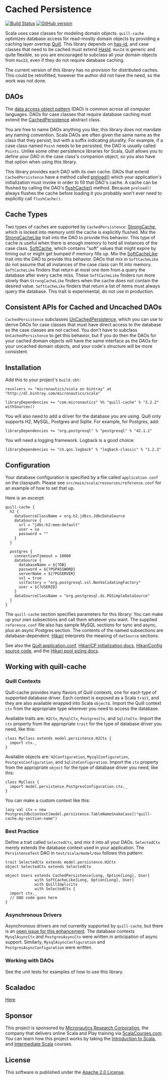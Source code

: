 # Cached Persistence
[![Build Status](https://travis-ci.org/mslinn/quill-cache.svg?branch=master)](https://travis-ci.org/mslinn/quill-cache)
[![GitHub version](https://badge.fury.io/gh/mslinn%2Fquill-cache.svg)](https://badge.fury.io/gh/mslinn%2Fquill-cache)

Scala uses case classes for modeling domain objects.
`quill-cache` optimizes database access for read-mostly domain objects by providing a caching layer overtop 
[Quill](https://github.com/getquill/quill).
This library depends on [has-id](https://github.com/mslinn/has-id), and case classes that need to be cached must extend 
[HasId](http://mslinn.github.io/has-id/latest/api/#model.persistence.HasId).
`HasId` is generic and quite flexible, so you are encouraged to subclass all your domain objects from `HasId`, 
even if they do not require database caching.

The current version of this library has no provision for distributed caches.
This could be retrofitted, however the author did not have the need, so the work was not done.

## DAOs
The [data access object pattern](https://en.wikipedia.org/wiki/Data_access_object) (DAO) is common across all computer languages.
DAOs for case classes that require database caching must extend the
[CachedPersistence](http://github.com/mslinn/quill-cache/latest/api/#model.persistence.CachedPersistence) 
abstract class.

You are free to name DAOs anything you like; this library does not mandate any naming convention.
Scala DAOs are often given the same name as the class that they persist, but with a suffix indicating plurality.
For example, if a case class named `Point` needs to be persisted, the DAO is usually called `Points`.
Unlike some other persistence libraries for Scala, Quill allows you to define your DAO in the case class's companion object,
so you also have that option when using this library.

This library provides each DAO with its own cache.
DAOs that extend `CachedPersistence` have a method called
[preload()](http://mslinn.github.io/quill-cache/latest/api/index.html#model.persistence.CacheLike@preload:List[CaseClass])
which your application's initialization must invoke in order to fill that DAO's cache.
A cache can be flushed by calling the DAO's 
[flushCache()](http://blog.mslinn.com/quill-cache/latest/api/index.html#model.persistence.CacheLike@flushCache():Unit) method.
Because `preload()` always flushes the cache before loading it you probably won't ever need to explicitly call `flushCache()`.

## Cache Types
Two types of caches are supported by `CachedPersistence`: 
[StrongCache](http://mslinn.github.io/scalacourses-utils/latest/api/com/micronautics/cache/StrongCache.html),
    which is locked into memory until the cache is explicitly flushed.
    Mix the [StrongCacheLike](http://mslinn.github.io/quill-cache/latest/api/#model.persistence.StrongCacheLike) 
    trait into the DAO to provide this behavior.
    This type of cache is useful when there is enough memory to hold all instances of the case class.
[SoftCache](http://mslinn.github.io/scalacourses-utils/latest/api/com/micronautics/cache/SoftCache.html),
     which contains "soft" values that might expire by timing out or might get bumped if memory fills up.
     Mix the [SoftCacheLike](http://mslinn.github.io/quill-cache/latest/api/#model.persistence.SoftCacheLike) 
     trait into the DAO to provide this behavior.
     DAOs that mix in `SoftCacheLike` do not assume that all instances of the case class can fit into memory.
     `SoftCacheLike` finders that return at most one item from a query the database after every cache miss.
     These `SoftCacheLike` finders run more slowly than `StrongCacheLike` finders when the cache does not contain the desired value.
     `SoftCacheLike` finders that return a list of items must always query the database.
     This trait is experimental, do not use in production.

## Consistent APIs for Cached and Uncached DAOs
`CachedPersistence` subclasses 
[UnCachedPersistence](http://mslinn.github.io/quill-cache/latest/api/#model.persistence.UnCachedPersistence),
which you can use to derive DAOs for case classes that must have direct access to the database so the case classes are not cached.
You don't have to subclass `UnCachedPersistence` to get this behavior, but if you do then the DAOs for your cached 
domain objects will have the same interface as the DAOs for your uncached domain objects, 
and your code's structure will be more consistent.

## Installation
Add this to your project's `build.sbt`:

    resolvers += "micronautics/scala on bintray" at "http://dl.bintray.com/micronautics/scala"

    libraryDependencies += "com.micronautics" %% "quill-cache" % "3.2.2" withSources()
    
You will also need to add a driver for the database you are using.
Quill only supports H2, MySQL, Postgres and Sqlite.
For example, for Postgres, add:

    libraryDependencies += "org.postgresql" % "postgresql" % "42.1.1"

You will need a logging framework. Logback is a good choice:

    libraryDependencies += "ch.qos.logback" % "logback-classic" % "1.2.3"

## Configuration
Your database configuration is specified by a file called `application.conf` on the classpath.
Please see `src/main/scala/resources/reference.conf` for an example of how to set that up. 

Here is an excerpt:

```
quill-cache {
  h2 {
    dataSourceClassName = org.h2.jdbcx.JdbcDataSource
    dataSource {
      url = "jdbc:h2:mem:default"
      user = sa
      password = ""
    }
  }

  postgres {
    connectionTimeout = 10000
    dataSource {
      databaseName = ${?DB}
      password = ${?PGPASSWORD}
      serverName = ${?PGSERVER}
      ssl = true
      sslfactory = "org.postgresql.ssl.NonValidatingFactory"
      user = ${?USERID}
    }
    dataSourceClassName = "org.postgresql.ds.PGSimpleDataSource"
  }
}
```

The `quill-cache` section specifies parameters for this library:
You can make up your own subsections and call them whatever you want.
    The supplied `reference.conf` file also has sample MySQL sections for sync and async, plus an async Postgres section.
The contents of the named subsections are database-dependent.
[Hikari](https://github.com/brettwooldridge/HikariCP#configuration-knobs-baby) interprets the meaning of `datSource` sections.

See also the [Quill application.conf](https://github.com/getquill/quill/blob/master/quill-jdbc/src/test/resources/application.conf),
[HikariCP initialization docs](https://github.com/brettwooldridge/HikariCP#initialization),
[HikariConfig source code](https://github.com/brettwooldridge/HikariCP/blob/master/src/main/java/com/zaxxer/hikari/HikariConfig.java#L63-L97),
and the [Hikari pool sizing docs](https://github.com/brettwooldridge/HikariCP/wiki/About-Pool-Sizing#the-formula).

## Working with quill-cache
### Quill Contexts
Quill-cache provides many flavors of Quill contexts, one for each type of supported database driver.
Each context is exposed as a Scala `trait`, and they are also available wrapped into Scala `object`s.
Import the Quill context `ctx` from the appropriate type wherever you need to access the database.

Available traits are: `H2Ctx`, `MySqlCtx`, `PostgresCtx`, and `SqliteCtx`.
Import the `ctx` property from the appropriate `trait` for the type of database driver you need, like this:
```
class MyClass extends model.persistence.H2Ctx {
  import ctx._
}
```

Available objects are: `H2Configuration`, `MysqlConfiguration`, `PostgresConfiguration`, and `SqliteConfiguration`.
Import the `ctx` property from the appropriate `object` for the type of database driver you need, like this:
```
class MyClass {
  import model.persistence.PostgresConfiguration.ctx._
}
```

You can make a custom context like this:

    lazy val ctx = new PostgresJdbcContext[model.persistence.TableNameSnakeCase]("quill-cache.my-section-name")

### Best Practice
Define a trait called `SelectedCtx`, and mix it into all your DAOs.
`SelectedCtx` merely extends the database context used in your application.
The `PersistenceTest` DAO in `test/scala/model/dao` follows this pattern:

```
trait SelectedCtx extends model.persistence.H2Ctx
object SelectedCtx extends SelectedCtx

object Users extends CachedPersistence[Long, Option[Long], User]
             with SoftCacheLike[Long, Option[Long], User]
             with QuillImplicits
             with SelectedCtx {
  import ctx._
  // DAO code goes here
}
```

### Asynchronous Drivers
Asynchronous drivers are not currently supported by `quill-cache`, but there is an 
[open issue for this enhancement](https://github.com/mslinn/quill-cache/issues/2).
The database contexts `MysqlAsyncCtx` and `PostgresAsyncCtx` were written in anticipation of async support.
Similarly, `MysqlAsyncConfiguration` and `PostgresAsyncConfiguration` were written.

### Working with DAOs

See the unit tests for examples of how to use this library.

## Scaladoc
[Here](http://mslinn.github.io/quill-cache/latest/api/#model.persistence.package)

## Sponsor
This project is sponsored by [Micronautics Research Corporation](http://www.micronauticsresearch.com/),
the company that delivers online Scala and Play training via [ScalaCourses.com](http://www.ScalaCourses.com).
You can learn how this project works by taking the [Introduction to Scala](http://www.ScalaCourses.com/showCourse/40),
and [Intermediate Scala](http://www.ScalaCourses.com/showCourse/45) courses.

## License
This software is published under the [Apache 2.0 License](http://www.apache.org/licenses/LICENSE-2.0.html).
